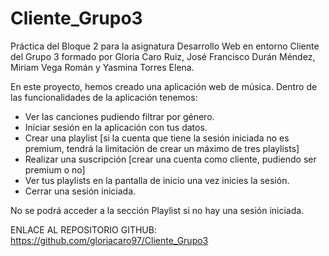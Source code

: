 # Cliente_Grupo3
Práctica del Bloque 2 para la asignatura Desarrollo Web en entorno Cliente del Grupo 3 formado por Gloria Caro Ruiz, José Francisco Durán Méndez, Miriam Vega Román y Yasmina Torres Elena.

En este proyecto, hemos creado una aplicación web de música.
Dentro de las funcionalidades de la aplicación tenemos:
  - Ver las canciones pudiendo filtrar por género.
  - Iniciar sesión en la aplicación con tus datos.
  - Crear una playlist [si la cuenta que tiene la sesión iniciada no es premium, tendrá la limitación de crear un máximo de tres playlists]
  - Realizar una suscripción [crear una cuenta como cliente, pudiendo ser premium o no]
  - Ver tus playlists en la pantalla de inicio una vez inicies la sesión.
  - Cerrar una sesión iniciada.

No se podrá acceder a la sección Playlist si no hay una sesión iniciada.

ENLACE AL REPOSITORIO GITHUB: https://github.com/gloriacaro97/Cliente_Grupo3